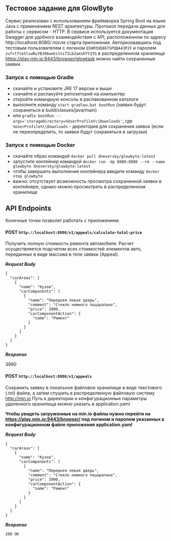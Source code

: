 ## Тестовое задание для GlowByte
Сервис реализован с использованием фреймворка Spring Boot на языке Java с применением REST архитектуры. Протокол передачи данных для работы с сервисом - HTTP.
В сервисе используется документация Swagger для удобного взаимодействия с API, расположенном по адресу http://localhost:8080/ после старта приложения.
Авторизовавшись под тестовым пользователем с логином `Q3AM3UQ867SPQQA43P2F` и паролем `zuf+tfteSlswRu7BJ86wekitnifILbZam1KYY3TG` в распределенном хранилище https://play.min.io:9443/browser/glowtask можно найти сохраненные заявки.
### Запуск с помощью Gradle
- скачайте и установите JRE 17 версии и выше
- скачайте и распакуйте репозиторий на компьютер
- откройте командную консоль в распакованном каталоге
- выполните команду `start gradlew.bat bootRun` (заявки будут сохраняться в build/classes/java/main)
- или `gradle bootRun --args='storageDirectory=%UserProfile%\\Downloads'`, где `%UserProfile%\\Downloads` - директория для сохранения заявок (если не переопределить, то заявки будут сохраняться в загрузки)
### Запуск с помощью Docker
- скачайте образ командой `docker pull dneversky/glowbyte:latest`
- запустите контейнер командой `docker run -dp 8080:8080 --rm --name glowbyte dneversky/glowbyte:latest`
- чтобы завершить выполнение контейнера введите команду `docker stop glowbyte`
- важно: отсутствует возможность просмотра сохраненной заявки в контейнере, однако можно просмотреть в распределенном хранилище

## API Endpoints
Конечные точки позволят работать с приложением.
#### POST `http://localhost:8080/v1/appeals/calculate-total-price`

Получить полную стоимость ремонта автомобиля. Расчет осуществляется подсчетом всех стоимостей элементов авто, переданных в виде массива в теле заявки (Appeal).

___Request Body___

````
{
  "carAreas": [
    {
      "name": "Кузов",
      "carComponents": [
        {
          "name": "Передняя левая дверь",
          "comment": "Стекло немного поцарапано",
          "price": 3990,
          "carComponentAction": {
            "name": "Ремонт"
          }
        }
      ]
    }
  ]
}
````

___Response___

3990

#### POST `http://localhost:8080/v1/appeals`

Сохранить заявку в локальное файловое хранилище в виде текстового (.txt) файла, а затем спушить в распределенную файловую систему http://min.io Путь к директории и конфигурационные параметры удаленного хранилища можно указать в application.yaml

<b>Чтобы увидеть загруженные на min.io файлы нужно перейти на https://play.min.io:9443/browser/
под логином и паролем указанных в конфигурационном файле приложения application.yaml</b>

___Request Body___

````
{
  "carAreas": [
    {
      "name": "Кузов",
      "carComponents": [
        {
          "name": "Передняя левая дверь",
          "comment": "Стекло немного поцарапано",
          "price": 3990,
          "carComponentAction": {
            "name": "Ремонт"
          }
        }
      ]
    }
  ]
}
````

___Response___

`200 OK`
